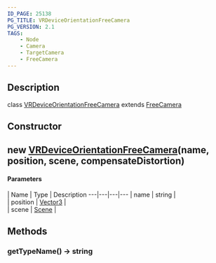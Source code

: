 ```yaml
---
ID_PAGE: 25138
PG_TITLE: VRDeviceOrientationFreeCamera
PG_VERSION: 2.1
TAGS:
    - Node
    - Camera
    - TargetCamera
    - FreeCamera
---
```

## Description

class [VRDeviceOrientationFreeCamera](/classes/2.4/VRDeviceOrientationFreeCamera) extends [FreeCamera](/classes/2.4/FreeCamera)



## Constructor

## new [VRDeviceOrientationFreeCamera](/classes/2.4/VRDeviceOrientationFreeCamera)(name, position, scene, compensateDistortion)



#### Parameters
 | Name | Type | Description
---|---|---|---
 | name | string |    
 | position | [Vector3](/classes/2.4/Vector3) |    
 | scene | [Scene](/classes/2.4/Scene) |    
## Methods

### getTypeName() &rarr; string


